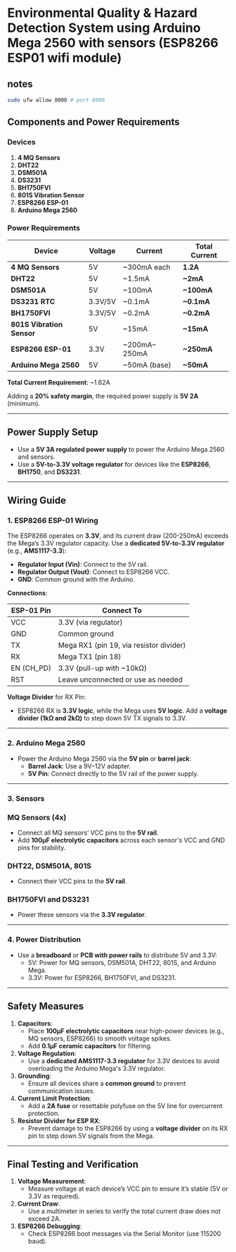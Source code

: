 # Environmental Quality & Hazard Detection System using Arduino Mega 2560 with sensors (ESP8266 ESP01 wifi module)

## notes
```bash
sudo ufw allow 8000 # port 8000
```

## **Components and Power Requirements**

### **Devices**

1. **4 MQ Sensors**
2. **DHT22**
3. **DSM501A**
4. **DS3231**
5. **BH1750FVI**
6. **801S Vibration Sensor**
7. **ESP8266 ESP-01**
8. **Arduino Mega 2560**

### **Power Requirements**

| **Device** | **Voltage** | **Current** | **Total Current** |
| --- | --- | --- | --- |
| **4 MQ Sensors** | 5V | ~300mA each | **1.2A** |
| **DHT22** | 5V | ~1.5mA | **~2mA** |
| **DSM501A** | 5V | ~100mA | **~100mA** |
| **DS3231 RTC** | 3.3V/5V | ~0.1mA | **~0.1mA** |
| **BH1750FVI** | 3.3V/5V | ~0.2mA | **~0.2mA** |
| **801S Vibration Sensor** | 5V | ~15mA | **~15mA** |
| **ESP8266 ESP-01** | 3.3V | ~200mA–250mA | **~250mA** |
| **Arduino Mega 2560** | 5V | ~50mA (base) | **~50mA** |

**Total Current Requirement**: ~1.62A

Adding a **20% safety margin**, the required power supply is **5V 2A** (minimum).

---

## **Power Supply Setup**

- Use a **5V 3A regulated power supply** to power the Arduino Mega 2560 and sensors.
- Use a **5V-to-3.3V voltage regulator** for devices like the **ESP8266**, **BH1750**, and **DS3231**.

---

## **Wiring Guide**

### **1. ESP8266 ESP-01 Wiring**

The ESP8266 operates on **3.3V**, and its current draw (200-250mA) exceeds the Mega’s 3.3V regulator capacity. Use a **dedicated 5V-to-3.3V regulator** (e.g., **AMS1117-3.3**):

- **Regulator Input (Vin)**: Connect to the 5V rail.
- **Regulator Output (Vout)**: Connect to ESP8266 VCC.
- **GND**: Common ground with the Arduino.

**Connections**:

| ESP-01 Pin | Connect To |
| ----------- | ----------- |
| VCC | 3.3V (via regulator) |
| GND | Common ground |
| TX | Mega RX1 (pin 19, via resistor divider) |
| RX | Mega TX1 (pin 18) |
| EN (CH_PD) | 3.3V (pull-up with ~10kΩ) |
| RST | Leave unconnected or use as needed |

**Voltage Divider** for RX Pin:

- ESP8266 RX is **3.3V logic**, while the Mega uses **5V logic**. Add a **voltage divider (1kΩ and 2kΩ)** to step down 5V TX signals to 3.3V.

---

### **2. Arduino Mega 2560**

- Power the Arduino Mega 2560 via the **5V pin** or **barrel jack**:
    - **Barrel Jack**: Use a 9V–12V adapter.
    - **5V Pin**: Connect directly to the 5V rail of the power supply.

---

### **3. Sensors**

### **MQ Sensors (4x)**

- Connect all MQ sensors’ VCC pins to the **5V rail**.
- Add **100µF electrolytic capacitors** across each sensor's VCC and GND pins for stability.

### **DHT22, DSM501A, 801S**

- Connect their VCC pins to the **5V rail**.

### **BH1750FVI and DS3231**

- Power these sensors via the **3.3V regulator**.

---

### **4. Power Distribution**

- Use a **breadboard** or **PCB with power rails** to distribute 5V and 3.3V:
    - 5V: Power for MQ sensors, DSM501A, DHT22, 801S, and Arduino Mega.
    - 3.3V: Power for ESP8266, BH1750FVI, and DS3231.

---

## **Safety Measures**

1. **Capacitors**:
    - Place **100µF electrolytic capacitors** near high-power devices (e.g., MQ sensors, ESP8266) to smooth voltage spikes.
    - Add **0.1µF ceramic capacitors** for filtering.
2. **Voltage Regulation**:
    - Use a **dedicated AMS1117-3.3 regulator** for 3.3V devices to avoid overloading the Arduino Mega's 3.3V regulator.
3. **Grounding**:
    - Ensure all devices share a **common ground** to prevent communication issues.
4. **Current Limit Protection**:
    - Add a **2A fuse** or resettable polyfuse on the 5V line for overcurrent protection.
5. **Resistor Divider for ESP RX**:
    - Prevent damage to the ESP8266 by using a **voltage divider** on its RX pin to step down 5V signals from the Mega.

---

## **Final Testing and Verification**

1. **Voltage Measurement**:
    - Measure voltage at each device’s VCC pin to ensure it’s stable (5V or 3.3V as required).
2. **Current Draw**:
    - Use a multimeter in series to verify the total current draw does not exceed 2A.
3. **ESP8266 Debugging**:
    - Check ESP8266 boot messages via the Serial Monitor (use 115200 baud).